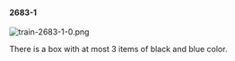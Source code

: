 #### 2683-1
![train-2683-1-0.png](https://github.com/lil-lab/nlvr/raw/master/nlvr/train/images/1/train-2683-1-0.png "train-2683-1-0.png")

There is a box with at most 3 items of black and blue color.